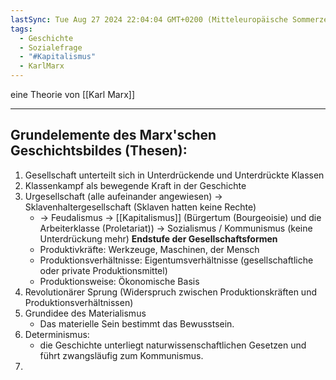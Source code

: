 ```yaml
---
lastSync: Tue Aug 27 2024 22:04:04 GMT+0200 (Mitteleuropäische Sommerzeit)
tags:
  - Geschichte
  - Sozialefrage
  - "#Kapitalismus"
  - KarlMarx
---
```

eine Theorie von [[Karl Marx]]

---
## Grundelemente des Marx'schen Geschichtsbildes (Thesen):

1. Gesellschaft unterteilt sich in Unterdrückende und Unterdrückte Klassen
2. Klassenkampf als bewegende Kraft in der Geschichte
3. Urgesellschaft (alle aufeinander angewiesen) -> Sklavenhaltergesellschaft (Sklaven hatten keine Rechte)
	- -> Feudalismus -> [[Kapitalismus]] (Bürgertum (Bourgeoisie) und die Arbeiterklasse (Proletariat)) -> Sozialismus / Kommunismus (keine Unterdrückung mehr) **Endstufe der Gesellschaftsformen**
	- Produktivkräfte: Werkzeuge, Maschinen, der Mensch
	- Produktionsverhältnisse: Eigentumsverhältnisse (gesellschaftliche oder private Produktionsmittel)
	- Produktionsweise: Ökonomische Basis
4. Revolutionärer Sprung (Widerspruch zwischen Produktionskräften und Produktionsverhältnissen)
5. Grundidee des Materialismus
	- Das materielle Sein bestimmt das Bewusstsein.
6. Determinismus:
	- die Geschichte unterliegt naturwissenschaftlichen Gesetzen und führt zwangsläufig zum Kommunismus.
7. 